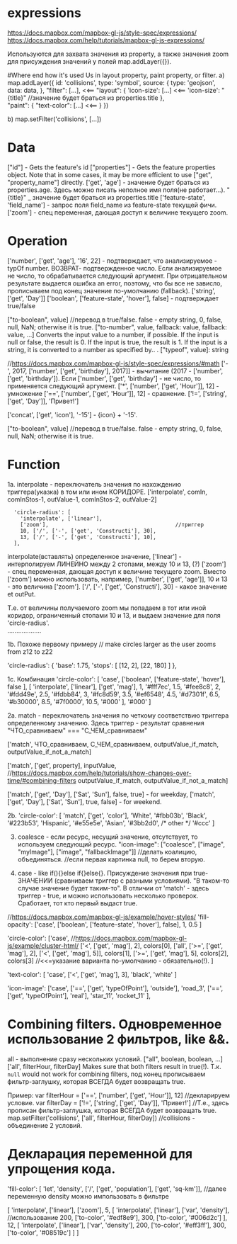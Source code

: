 # expressions
https://docs.mapbox.com/mapbox-gl-js/style-spec/expressions/
https://docs.mapbox.com/help/tutorials/mapbox-gl-js-expressions/

Используются для захвата значения из property, а также значения zoom для присуждения значений у полей map.addLayer({}).

#Where end how it's used
Us in layout property, paint property, or filter.
a)
  map.addLayer({
    id: 'collisions',
    type: 'symbol',
    source: {
      type: 'geojson',
      data: data,
    },
    "filter": [...],            <<==
    "layout": {
       'icon-size':  [...]    <<==
       'icon-size':  "{title}"     //значение будет браться из properties.title
    },    
    "paint": {
       "text-color": [...]    <<==
    }
  })

b)
map.setFilter('collisions', [...])



# Data
["id"]            - Gets the feature's id
["properties"]    - Gets the feature properties object. Note that in some cases, it may be more efficient to use ["get", "property_name"] directly.
['get', 'age']    - значение будет браться из properties.age. Здесь можно писать неполное имя поля(не работает...).
"{title}"         _ значение будет браться из properties.title
['feature-state', 'field_name']  - запрос поля field_name из feature-state текущей фичи.
['zoom']          - спец переменная, дающая доступ к величине текущего zoom.




# Operation
['number', ['get', 'age'], '16', 22]              - подтверждает, что анализируемое - typOf number. ВОЗВРАТ- подтвержденное число.
                                                  Если анализируемое не число, то обрабатывается следующий аргумент.
                                                  При отрицательном результате выдается ошибка an error, поэтому, что бы все не зависло, прописываем под конец значение по-умолчанию (fallback).
['string', ['get', 'Day']] 
['boolean', ['feature-state', 'hover'], false]    - подтверждает true/false

["to-boolean", value]      //перевод в true/false. false - empty string, 0, false, null, NaN; otherwise it is true.
["to-number", value, fallback: value, fallback: value, ...] Converts the input value to a number, if possible. If the input is null or false, the result is 0. If the input is true, the result is 1. If the input is a string, it is converted to a number as specified by.. .
["typeof", value]: string

//https://docs.mapbox.com/mapbox-gl-js/style-spec/expressions/#math
['-', 2017, ['number', ['get', 'birthday'], 2017]]  - вычитание (2017 - ['number', ['get', 'birthday']). Если ['number', ['get', 'birthday'] - не число, то применяется следующий аргумент.
['*', ['number', ['get', 'Hour']], 12]              - умножение
['==', ['number', ['get', 'Hour']], 12]             - сравнение.
['!=', ['string', ['get', 'Day']], 'Привет!']

['concat', ['get', 'icon'], '-15']                - {icon} + '-15'.

["to-boolean", value]      //перевод в true/false. false - empty string, 0, false, null, NaN; otherwise it is true.


# Function
1a. interpolate - переключатель значения по нахождению триггера(указка) в том или ином КОРИДОРЕ.
['interpolate', comIn, comInStos-1, outValue-1, comInStos-2, outValue-2] 

      'circle-radius': [
        'interpolate', ['linear'], 
        ['zoom'],                                        //триггер
        10, ['/', ['-', ['get', 'Constructi'], 30],
        13, ['/', ['-', ['get', 'Constructi'], 10],
      ],
      
interpolate(вставлять) определенное значение,
['linear'] - интерполируем ЛИНЕЙНО между 2 стопами, между 10 и 13, (?)
['zoom']   - спец переменная, дающая доступ к величине текущего zoom. Вместо ['zoom'] можно использовать, например,  ['number', ['get', 'age']],
10 и 13 - это величина ['zoom'].
['/', ['-', ['get', 'Constructi'], 30] - какое значение et outPut.

Т.е. от величины получаемого zoom мы попадаем в тот или иной коридор, ограниченный стопами 10 и 13,
и выдаем значение для поля 'circle-radius'.      
...................   




1b. Похоже первому примеру
// make circles larger as the user zooms from z12 to z22

'circle-radius': {
  'base': 1.75,
  'stops': [ [12, 2], [22, 180] ]
},



1с. Комбинация
'circle-color': [
      'case',
      ['boolean',
        ['feature-state', 'hover'],
        false
      ],
      [
        'interpolate', ['linear'],
        ['get', 'mag'],
        1, '#fff7ec',
        1.5, '#fee8c8',
        2, '#fdd49e',
        2.5, '#fdbb84',
        3, '#fc8d59',
        3.5, '#ef6548',
        4.5, '#d7301f',
        6.5, '#b30000',
        8.5, '#7f0000',
        10.5, '#000'
      ],
      '#000'
    ]



  


2a. match - переключатель значения по четкому соответствию триггера определенному значению.
Здесь триггер - результат сравнения "ЧТО_сравниваем" === "С_ЧЕМ_сравниваем"

['match', ЧТО_сравниваем, С_ЧЕМ_сравниваем, outputValue_if_match, outputValue_if_not_a_match]

['match', ['get', property], inputValue,                  //https://docs.mapbox.com/help/tutorials/show-changes-over-time/#combining-filters
outputValue_if_match, 
outputValue_if_not_a_match]   
              
['match', ['get', 'Day'], ['Sat', 'Sun'], false, true]  - for weekday,
['match', ['get', 'Day'], ['Sat', 'Sun'], true, false]  - for weekend.




2b.
'circle-color': [ 'match', ['get', 'color'],
'White', '#fbb03b',
'Black', '#223b53',
'Hispanic', '#e55e5e',
'Asian', '#3bb2d0',
/* other */ '#ccc'
]




3. coalesce - если ресурс, несущий значение, отсутствует, то используем следующий ресурс.
"icon-image": ["coalesce", ["image", "myImage"], ["image", "fallbackImage"]]     //делать коалицию, объединяться.
//если первая картинка null, то берем вторую.


    
    
    
4. case - like if(){}else if{}else{}. Присуждение значения при true-ЗНАЧЕНИИ (сравниваем триггер с разными условиями).
"В таком-то случае значение будет таким-то".
В отличии от 'match' - здесь триггер - true,
и можно использовать несколько проверок. Сработает, тот кто первый выдаст true.

//https://docs.mapbox.com/mapbox-gl-js/example/hover-styles/
'fill-opacity': ['case', 
['boolean', ['feature-state', 'hover'], false], 1,
0.5
]

'circle-color': ['case',             //https://docs.mapbox.com/mapbox-gl-js/example/cluster-html/
['<', ['get', 'mag'], 2], colors[0],
['all', ['>=', ['get', 'mag'], 2], ['<', ['get', 'mag'], 5]], colors[1],
['>=', ['get', 'mag'], 5], colors[2],
colors[3]     //<<=указание варианта по-умолчанию - обязательно(!).
]


'text-color': [
'case',
['<', ['get', 'mag'], 3], 'black',
'white'
]

'icon-image': ['case',
              ['==', ['get', 'typeOfPoint'], 'outside'], 'road_3',
              ['==', ['get', 'typeOfPoint'], 'real'], 'star_11',
              'rocket_11'
              ],



# Combining filters. Одновременное использование 2 фильтров, like &&.
all - выполнение сразу нескольких условий.
["all", boolean, boolean, ...]
['all', filterHour, filterDay]
Makes sure that both filters result in true(!).
Т.к. `null` would not work for combining filters, под конец прописываем фильтр-заглушку, которая ВСЕГДА будет возвращать true. 

Пример:
var filterHour = ['==', ['number', ['get', 'Hour']], 12]       //декларируем условие.
var filterDay = ['!=', ['string', ['get', 'Day']], 'Привет!']  //Т.е., здесь прописан фильтр-заглушка, которая ВСЕГДА будет возвращать true. 
map.setFilter('collisions', ['all', filterHour, filterDay])    //collisions - объединение 2 условий.




# Декларация переменной для упрощения кода.
'fill-color': [
'let', 'density', ['/', ['get', 'population'], ['get', 'sq-km']],    //далее переменную density можно импользовать в фильтре

[
'interpolate', ['linear'],
['zoom'],
5, [ 'interpolate', ['linear'], ['var', 'density'],    //использование
  200, ['to-color', '#edf8e9'],
  300, ['to-color', '#006d2c']
 ],
12, [ 'interpolate', ['linear'], ['var', 'density'],
  200, ['to-color', '#eff3ff'],
  300, ['to-color', '#08519c']
 ]
]







